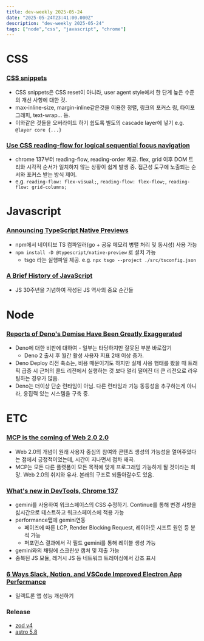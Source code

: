 ```yaml
---
title: dev-weekly 2025-05-24
date: "2025-05-24T23:41:00.000Z"
description: "dev-weekly 2025-05-24"
tags: ["node","css", "javascript", "chrome"]
---
```


# CSS

### [CSS snippets](https://adactio.com/journal/21896)

- CSS snippets은 CSS reset이 아니라, user agent style에서 한 단계 높은 수준의 개선 사항에 대한 것.
- max-inline-size, margin-inline같은것을 이용한 정렬, 링크의 포커스 링, 타이포그래피, text-wrap… 등.
- 이와같은 것들을 오버라이드 하기 쉽도록 별도의 cascade layer에 넣기 e.g. `@layer core {...}`

### [Use CSS reading-flow for logical sequential focus navigation](https://developer.chrome.com/blog/reading-flow?hl=en)

- chrome 137부터 reading-flow, reading-order 제공. flex, grid 이후 DOM 트리와 시각적 순서가 일치하지 않는 상황이 쉽게 발생 중. 접근성 도구에 노출되는 순서와 포커스 받는 방식 제어.
- e.g. `reading-flow: flex-visual;`, `reading-flow: flex-flow;`, `reading-flow: grid-columns;`

# Javascript

### [Announcing TypeScript Native Previews](https://devblogs.microsoft.com/typescript/announcing-typescript-native-previews/)

- npm에서 네이티브 TS 컴파일러(go + 공유 메모리 병렬 처리 및 동시성) 사용 가능
- `npm install -D @typescript/native-preview` 로 설치 가능
    - tsgo 라는 실행파일 제공. e.g. `npx tsgo --project ./src/tsconfig.json`

### [A Brief History of JavaScript](https://deno.com/blog/history-of-javascript)

- JS 30주년을 기념하여 작성된 JS 역사의 중요 순간들

# Node

### [Reports of Deno's Demise Have Been Greatly Exaggerated](https://deno.com/blog/greatly-exaggerated)

- Deno에 대한 비판에 대하여 - 일부는 타당하지만 잘못된 부분 바로잡기
    - Deno 2 출시 후 월간 활성 사용자 지표 2배 이상 증가.
- Deno Deploy 리전 축소는, 비용 때문이기도 하지만 실제 사용 행태를 봤을 때  트래픽 급증 시 근처의 콜드 리전에서 실행하는 것 보다 멀리 떨어진 더 큰 리전으로 라우팅하는 경우가 많음.
- Deno는 더이상 단순 런타임이 아님. 다른 런타임과 기능 동등성을 추구하는게 아니라, 응집력 있는 시스템을 구축 중.

# ETC

### [MCP is the coming of Web 2.0 2.0](https://www.anildash.com//2025/05/20/mcp-web20-20/)

- Web 2.0의 개념이 원래 사용자 중심의 참여와 콘텐츠 생성의 가능성을 열어주었다는 점에서 긍정적이었는데, 시간이 지나면서 점차 왜곡.
- MCP는 모든 다른 플랫폼이 모든 목적에 맞게 프로그래밍 가능하게 될 것이라는 희망. Web 2.0의 취지와 유사. 본래의 구조로 되돌아갈수도 있음.

### [What's new in DevTools, Chrome 137](https://developer.chrome.com/blog/new-in-devtools-137?hl=en)

- gemini를 사용하여 워크스페이스의 CSS 수정하기. Continue를 통해 변경 사항을 싨시간으로 테스트하고 워크스페이스에 적용 가능
- performance탭에 gemini연동
    - 페이즈에 따른 LCP, Render Blocking Request, 레이아웃 시프트 원인 등 분석 가능
    - 퍼포먼스 결과에서 각 필드 gemini를 통해 레이블 생성 가능
- gemini와의 채팅에 스크린샷 캡처 및 제출 가능
- 중복된 JS 모듈, 레거시 JS 등 네트워크 트레이싱에서 강조 표시

### [6 Ways Slack, Notion, and VSCode Improved Electron App Performance](https://palette.dev/blog/improving-performance-of-electron-apps)

- 일렉트론 앱 성능 개선하기

### Release

- [zod v4](https://zod.dev/v4)
- [astro 5.8](https://astro.build/blog/astro-580/)